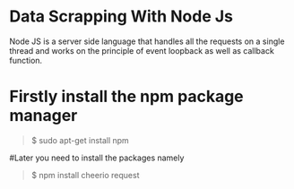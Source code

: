 Data Scrapping With Node Js
===========================
Node JS is a server side language that handles all the requests on a single thread and works on the principle of event loopback as well as callback
function. 

Firstly install the npm package manager
=======================================
> $ sudo apt-get install npm

#Later you need to install the packages namely

> $ npm install cheerio request
